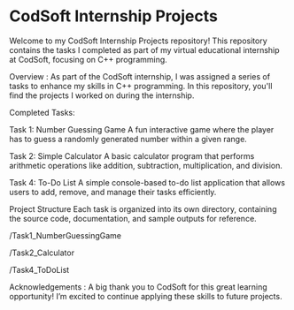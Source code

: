# CodSoft Internship Projects
Welcome to my CodSoft Internship Projects repository! This repository contains the tasks I completed as part of my virtual educational internship at CodSoft, focusing on C++ programming.

Overview :
As part of the CodSoft internship, I was assigned a series of tasks to enhance my skills in C++ programming. In this repository, you'll find the projects I worked on during the internship.

Completed Tasks:

Task 1: Number Guessing Game
A fun interactive game where the player has to guess a randomly generated number within a given range.

Task 2: Simple Calculator
A basic calculator program that performs arithmetic operations like addition, subtraction, multiplication, and division.

Task 4: To-Do List
A simple console-based to-do list application that allows users to add, remove, and manage their tasks efficiently.

Project Structure
Each task is organized into its own directory, containing the source code, documentation, and sample outputs for reference.

/Task1_NumberGuessingGame

/Task2_Calculator

/Task4_ToDoList

Acknowledgements :
A big thank you to CodSoft for this great learning opportunity! I’m excited to continue applying these skills to future projects.
